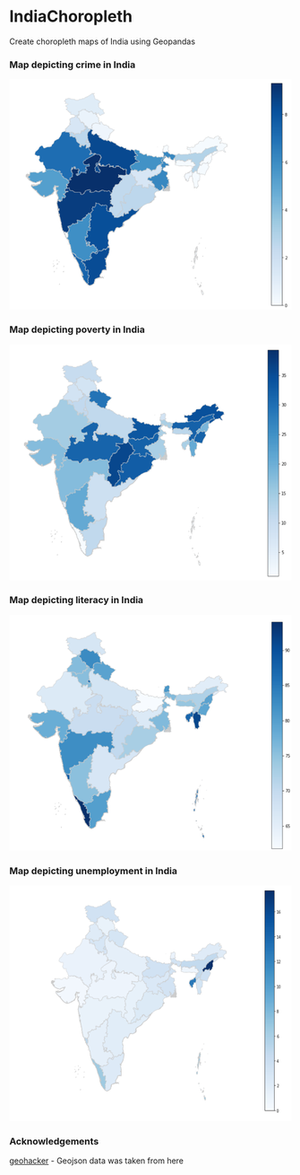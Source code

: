 # IndiaChoropleth
Create choropleth maps of India using Geopandas

### Map depicting crime in India
<p align="center">
  <img src="https://github.com/avani1998/IndiaChoropleth/blob/master/images/crimerates.PNG?raw=true" width="530" height="410"/>
</p>

### Map depicting poverty in India 
<p align="center">
  <img src="https://github.com/avani1998/IndiaChoropleth/blob/master/images/povertyrates.PNG?raw=true" width="530" height="420"/>
</p>

### Map depicting literacy in India 
<p align="center">
  <img src="https://github.com/avani1998/IndiaChoropleth/blob/master/images/literacyrates.PNG?raw=true" width="530" height="420"/>
</p>

### Map depicting unemployment in India 
<p align="center">
  <img src="https://github.com/avani1998/IndiaChoropleth/blob/master/images/unemploymentrate.PNG?raw=true" width="530" height="420"/>
</p>

### Acknowledgements
[geohacker](https://github.com/geohacker/india/blob/master/state/india_state.geojson) - Geojson data was taken from here
